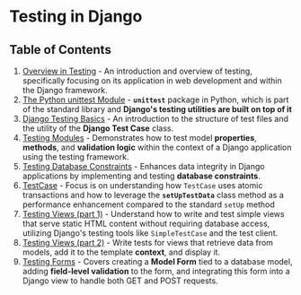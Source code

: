 # Testing in Django

## Table of Contents

1. [Overview in Testing](./notes/testing-overview.md) - An introduction and overview of testing, specifically focusing on its application in web development and within the Django framework.
2. [The Python unittest Module](./notes/unittest-module.md) - **`unittest`** package in Python, which is part of the standard library and **Django's testing utilities are built on top of it**
3. [Django Testing Basics](./notes/django-testing-basics.md) - An introduction to the structure of test files and the utility of the **Django Test Case** class.
4. [Testing Modules](./notes/testing-modules.md) - Demonstrates how to test model **properties**, **methods**, and **validation logic** within the context of a Django application using the testing framework.
5. [Testing Database Constraints](./notes/database-constraints.md) - Enhances data integrity in Django applications by implementing and testing **database constraints**.
6. [TestCase](./notes/test-case.md) - Focus is on understanding how `TestCase` uses atomic transactions and how to leverage the **`setUpTestData`** class method as a performance enhancement compared to the standard `setUp` method
7. [Testing Views (part 1)](./notes/testing-views-1.md) - Understand how to write and test simple views that serve static HTML content without requiring database access, utilizing Django's testing tools like `SimpleTestCase` and the test client.
8. [Testing Views (part 2)](./notes/testing-views-2.md) - Write tests for views that retrieve data from models, add it to the template **context**, and display it.
9. [Testing Forms](./notes/testing-forms.md) - Covers creating a **Model Form** tied to a database model, adding **field-level validation** to the form, and integrating this form into a Django view to handle both GET and POST requests.
